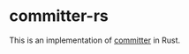 # committer-rs

This is an implementation of [committer](https://github.com/Hyper-Unearthing/committer) in Rust.

